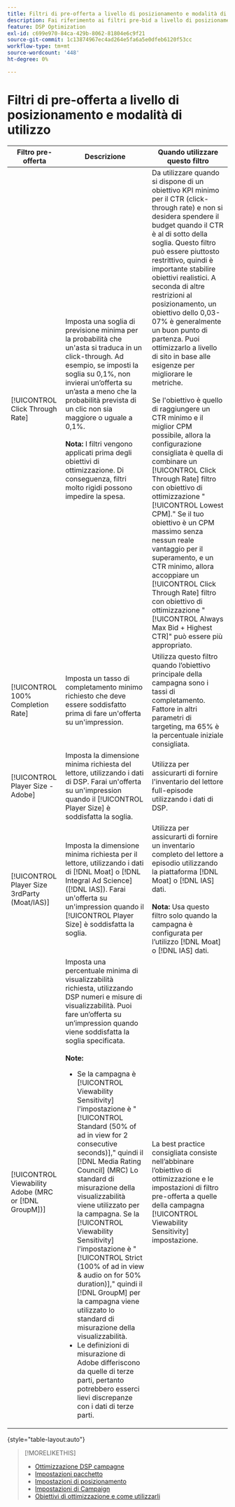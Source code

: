 ```yaml
---
title: Filtri di pre-offerta a livello di posizionamento e modalità di utilizzo
description: Fai riferimento ai filtri pre-bid a livello di posizionamento disponibili e scopri come utilizzarli.
feature: DSP Optimization
exl-id: c699e970-84ca-429b-8062-81804e6c9f21
source-git-commit: 1c13874967ec4ad264e5fa6a5e0dfeb6120f53cc
workflow-type: tm+mt
source-wordcount: '448'
ht-degree: 0%

---
```


# Filtri di pre-offerta a livello di posizionamento e modalità di utilizzo

| Filtro pre-offerta | Descrizione | Quando utilizzare questo filtro |
| ---------------| ----------- | ---------------------- |
| [!UICONTROL Click Through Rate] | Imposta una soglia di previsione minima per la probabilità che un&#39;asta si traduca in un click-through. Ad esempio, se imposti la soglia su 0,1%, non invierai un’offerta su un’asta a meno che la probabilità prevista di un clic non sia maggiore o uguale a 0,1%.<br><br><b>Nota:</b> I filtri vengono applicati prima degli obiettivi di ottimizzazione. Di conseguenza, filtri molto rigidi possono impedire la spesa. | Da utilizzare quando si dispone di un obiettivo KPI minimo per il CTR (click-through rate) e non si desidera spendere il budget quando il CTR è al di sotto della soglia. Questo filtro può essere piuttosto restrittivo, quindi è importante stabilire obiettivi realistici. A seconda di altre restrizioni al posizionamento, un obiettivo dello 0,03-07% è generalmente un buon punto di partenza. Puoi ottimizzarlo a livello di sito in base alle esigenze per migliorare le metriche.<br><br>Se l&#39;obiettivo è quello di raggiungere un CTR minimo e il miglior CPM possibile, allora la configurazione consigliata è quella di combinare un [!UICONTROL Click Through Rate] filtro con obiettivo di ottimizzazione &quot;[!UICONTROL Lowest CPM].&quot; Se il tuo obiettivo è un CPM massimo senza nessun reale vantaggio per il superamento, e un CTR minimo, allora accoppiare un [!UICONTROL Click Through Rate] filtro con obiettivo di ottimizzazione &quot;[!UICONTROL Always Max Bid + Highest CTR]&quot; può essere più appropriato. |
| [!UICONTROL 100% Completion Rate] | Imposta un tasso di completamento minimo richiesto che deve essere soddisfatto prima di fare un&#39;offerta su un&#39;impression. | Utilizza questo filtro quando l’obiettivo principale della campagna sono i tassi di completamento. Fattore in altri parametri di targeting, ma 65% è la percentuale iniziale consigliata. |
| [!UICONTROL Player Size - Adobe] | Imposta la dimensione minima richiesta del lettore, utilizzando i dati di DSP. Farai un&#39;offerta su un&#39;impression quando il [!UICONTROL Player Size] è soddisfatta la soglia. | Utilizza per assicurarti di fornire l&#39;inventario del lettore full-episode utilizzando i dati di DSP. |
| [!UICONTROL Player Size 3rdParty (Moat/IAS)] | Imposta la dimensione minima richiesta per il lettore, utilizzando i dati di [!DNL Moat] o [!DNL Integral Ad Science] ([!DNL IAS]). Farai un&#39;offerta su un&#39;impression quando il [!UICONTROL Player Size] è soddisfatta la soglia. | Utilizza per assicurarti di fornire un inventario completo del lettore a episodio utilizzando la piattaforma [!DNL Moat] o [!DNL IAS] dati.<br><br><b>Nota:</b> Usa questo filtro solo quando la campagna è configurata per l’utilizzo [!DNL Moat] o [!DNL IAS] dati. |
| [!UICONTROL Viewability Adobe (MRC or [!DNL GroupM])] | Imposta una percentuale minima di visualizzabilità richiesta, utilizzando DSP numeri e misure di visualizzabilità. Puoi fare un’offerta su un’impression quando viene soddisfatta la soglia specificata.<br><br><b>Note:</b><ul><li>Se la campagna è [!UICONTROL Viewability Sensitivity] l&#39;impostazione è &quot;[!UICONTROL Standard (50% of ad in view for 2 consecutive seconds)],&quot; quindi il [!DNL Media Rating Council] (MRC) Lo standard di misurazione della visualizzabilità viene utilizzato per la campagna. Se la [!UICONTROL Viewability Sensitivity] l&#39;impostazione è &quot;[!UICONTROL Strict (100% of ad in view & audio on for 50% duration)],&quot; quindi il [!DNL GroupM] per la campagna viene utilizzato lo standard di misurazione della visualizzabilità.</li><li>Le definizioni di misurazione di Adobe differiscono da quelle di terze parti, pertanto potrebbero esserci lievi discrepanze con i dati di terze parti.</li></ul> | La best practice consigliata consiste nell’abbinare l’obiettivo di ottimizzazione e le impostazioni di filtro pre-offerta a quelle della campagna [!UICONTROL Viewability Sensitivity] impostazione. |

{style=&quot;table-layout:auto&quot;}

>[!MORELIKETHIS]
>
>* [Ottimizzazione DSP campagne](optimization-how-dsp-optimizes-campaigns.md)
>* [Impostazioni pacchetto](/help/dsp/campaign-management/packages/package-settings.md)
>* [Impostazioni di posizionamento](/help/dsp/campaign-management/placements/placement-settings.md)
>* [Impostazioni di Campaign](/help/dsp/campaign-management/campaigns/campaign-settings.md)
>* [Obiettivi di ottimizzazione e come utilizzarli](optimization-goals.md)

